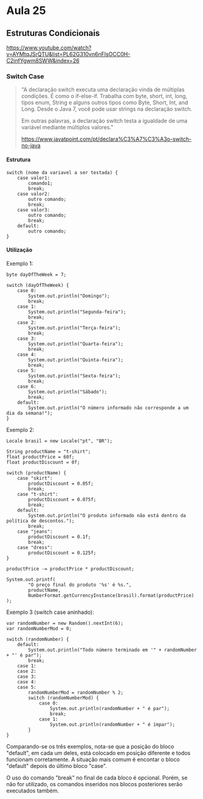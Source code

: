 # Aula 25

## Estruturas Condicionais

https://www.youtube.com/watch?v=AYMtqJSrQTU&list=PL62G310vn6nFIsOCC0H-C2infYgwm8SWW&index=26

### Switch Case

> "A declaração switch executa uma declaração vinda de múltiplas  condições. É como o if-else-if. Trabalha com byte, short, int, long,  tipos enum, String e alguns outros tipos como Byte, Short, Int, and  Long. Desde o Java 7, você pode usar strings na declaração switch.
>
> Em outras palavras, a declaração switch testa a igualdade de uma variável mediante múltiplos valores."
>
> https://www.javatpoint.com/pt/declara%C3%A7%C3%A3o-switch-no-java

#### Estrutura

```
switch (nome da variavel a ser testada) {
	case valor1:
		comando1;
		break;
    case valor2:
    	outro comando;
    	break;
    case valor3:
    	outro comando;
    	break;
    default:
    	outro comando;
}
```

#### Utilização

Exemplo 1:

```
byte dayOfTheWeek = 7;

switch (dayOfTheWeek) {
    case 0:
        System.out.println("Domingo");
        break;
    case 1:
        System.out.println("Segunda-feira");
        break;
    case 2:
        System.out.println("Terça-feira");
        break;
    case 3:
        System.out.println("Quarta-feira");
        break;
    case 4:
        System.out.println("Quinta-feira");
        break;
    case 5:
        System.out.println("Sexta-feira");
        break;
    case 6:
        System.out.println("Sábado");
        break;
    default:
        System.out.println("O número informado não corresponde a um dia da semana!");
}
```

Exemplo 2:

```
Locale brasil = new Locale("pt", "BR");

String productName = "t-shirt";
float productPrice = 60f;
float productDiscount = 0f;

switch (productName) {
    case "skirt":
        productDiscount = 0.05f;
        break;
    case "t-shirt":
        productDiscount = 0.075f;
        break;
    default:
        System.out.println("O produto informado não está dentro da política de descontos.");
        break;
    case "jeans":
        productDiscount = 0.1f;
        break;
    case "dress":
        productDiscount = 0.125f;
}

productPrice -= productPrice * productDiscount;

System.out.printf(
        "O preço final do produto '%s' é %s.",
        productName,
        NumberFormat.getCurrencyInstance(brasil).format(productPrice)
);
```

Exemplo 3 (switch case aninhado):

```
var randomNumber = new Random().nextInt(6);
var randomNumberMod = 0;

switch (randomNumber) {
    default:
        System.out.println("Todo número terminado em '" + randomNumber + "' é par");
        break;
    case 1:
    case 2:
    case 3:
    case 4:
    case 5:
        randomNumberMod = randomNumber % 2;
        switch (randomNumberMod) {
            case 0:
                System.out.println(randomNumber + " é par");
                break;
            case 1:
                System.out.println(randomNumber + " é ímpar");
        }
}
```

Comparando-se os três exemplos, nota-se que a posição do bloco "default", em cada um deles, está colocado em posição diferente e todos funcionam corretamente. A situação mais comum é encontar o bloco "default" depois do último bloco "case".

O uso do comando "break" no final de cada bloco é opcional. Porém, se não for utilizado, os comandos inseridos nos blocos posteriores serão executados também.
